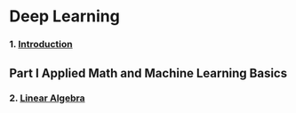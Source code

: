 # Deep Learning  
### 1. [Introduction](1-Introduction.md)
## Part I Applied Math and Machine Learning Basics
### 2. [Linear Algebra]()